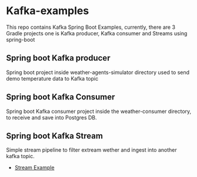 # Kafka-examples
This repo contains Kafka Spring Boot Examples, currently, there are 3 Gradle projects one is Kafka producer, Kafka consumer and Streams using spring-boot
## Spring boot Kafka producer
Spring boot project inside weather-agents-simulator directory used to send demo temperature data to Kafka topic
## Spring boot Kafka Consumer
Spring boot Kafka consumer project inside the weather-consumer directory, to receive and save into Postgres DB.
## Spring boot Kafka Stream
Simple stream pipeline to filter extream wether and ingest into another kafka topic.
* [Stream Example](https://github.com/sheelprabhakar/kafka-examples/tree/main/weather-kafka-stream)

